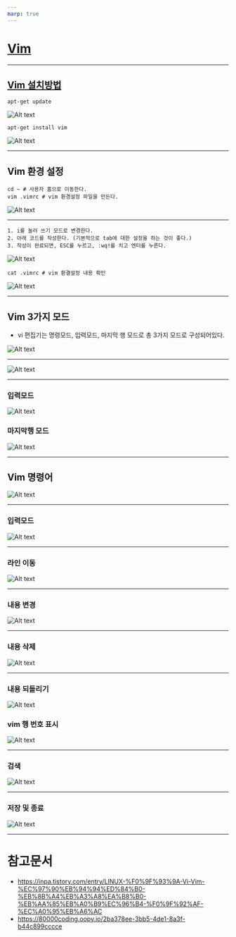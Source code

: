 ```yaml
---
marp: true
---
```

# [Vim](https://inpa.tistory.com/entry/LINUX-%F0%9F%93%9A-Vi-Vim-%EC%97%90%EB%94%94%ED%84%B0-%EB%8B%A4%EB%A3%A8%EA%B8%B0-%EB%AA%85%EB%A0%B9%EC%96%B4-%F0%9F%92%AF-%EC%A0%95%EB%A6%AC) 

---
## [Vim 설치방법](https://happy-jjang-a.tistory.com/167) 
```shell
apt-get update
```
![Alt text](./img/vim/image.png)
```shell
apt-get install vim
```
![Alt text](./img/vim/image-1.png)

---
## Vim 환경 설정 
```shell
cd ~ # 사용자 홈으로 이동한다.
vim .vimrc # vim 환경설정 파일을 만든다.
```
![Alt text](./img/vim/image-4.png)

---
```shell
1. i를 눌러 쓰기 모드로 변경한다.
2. 아래 코드를 작성한다. (기본적으로 tab에 대한 설정을 하는 것이 좋다.)
3. 작성이 완료되면, ESC를 누르고, :wq!를 치고 엔터를 누른다. 
```
![Alt text](./img/vim/image-2.png)
```shell
cat .vimrc # vim 환결설정 내용 확인 
```
![Alt text](./img/vim/image-3.png)

---
## Vim 3가지 모드 
- vi 편집기는 명령모드, 입력모드, 마지막 행 모드로 총 3가지 모드로 구성되어있다. 

![Alt text](./img/vim/image-6.png)

---
![Alt text](./img/vim/image-5.png)

---
### 입력모드 
![Alt text](./img/vim/image-8.png)

### 마지막행 모드 
![Alt text](./img/vim/image-9.png)

---
## Vim 명령어 
![Alt text](./img/vim/image-10.png)

---
### 입력모드 
![Alt text](./img/vim/image-11.png)

---
### 라인 이동 
![Alt text](./img/vim/image-12.png)

---
### 내용 변경 
![Alt text](./img/vim/image-13.png)

---
### 내용 삭제 
![Alt text](./img/vim/image-14.png)

---
### 내용 되돌리기 
![Alt text](./img/vim/image-15.png)

### vim 행 번호 표시 
![Alt text](./img/vim/image-16.png)

---
### 검색 
![Alt text](./img/vim/image-17.png)

---
### 저장 및 종료 
![Alt text](./img/vim/image-18.png)

---
# 참고문서 
- https://inpa.tistory.com/entry/LINUX-%F0%9F%93%9A-Vi-Vim-%EC%97%90%EB%94%94%ED%84%B0-%EB%8B%A4%EB%A3%A8%EA%B8%B0-%EB%AA%85%EB%A0%B9%EC%96%B4-%F0%9F%92%AF-%EC%A0%95%EB%A6%AC
- https://80000coding.oopy.io/2ba378ee-3bb5-4de1-8a3f-b44c899cccce